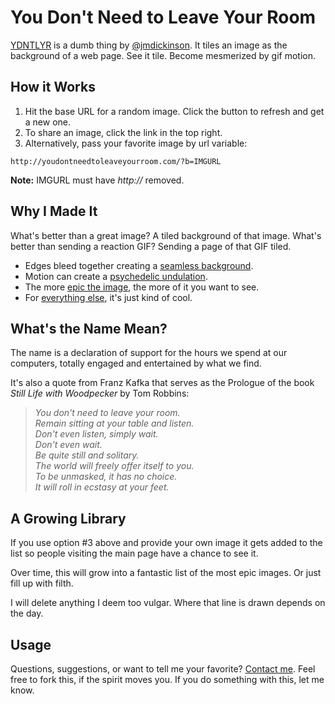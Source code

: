 # You Don't Need to Leave Your Room

[YDNTLYR](http://youdontneedtoleaveyourroom.com/) is a dumb thing by [@jmdickinson](https://twitter.com/jmdickinson). It tiles an image as the background of a web page. See it tile. Become mesmerized by gif motion.

## How it Works

1. Hit the base URL for a random image. Click the button to refresh and get a new one.
2. To share an image, click the link in the top right.
3. Alternatively, pass your favorite image by url variable:

```
http://youdontneedtoleaveyourroom.com/?b=IMGURL
```

**Note:** IMGURL must have *http://* removed.

## Why I Made It

What's better than a great image? A tiled background of that image. What's better than sending a reaction GIF? Sending a page of that GIF tiled.

* Edges bleed together creating a [seamless background](http://youdontneedtoleaveyourroom.com/?i=72).
* Motion can create a [psychedelic undulation](http://youdontneedtoleaveyourroom.com/?i=75).
* The more [epic the image](http://youdontneedtoleaveyourroom.com/?i=55), the more of it you want to see.
* For [everything else](http://youdontneedtoleaveyourroom.com/?i=65), it's just kind of cool.

## What's the Name Mean?

The name is a declaration of support for the hours we spend at our computers, totally engaged and entertained by what we find.

It's also a quote from Franz Kafka that serves as the Prologue of the book *Still Life with Woodpecker* by Tom Robbins:

>  *You don't need to leave your room.*  
>  *Remain sitting at your table and listen.*  
>  *Don't even listen, simply wait.*  
>  *Don't even wait.*  
>  *Be quite still and solitary.*  
>  *The world will freely offer itself to you.*  
>  *To be unmasked, it has no choice.*  
>  *It will roll in ecstasy at your feet.*

## A Growing Library

If you use option #3 above and provide your own image it gets added to the list so people visiting the main page have a chance to see it.

Over time, this will grow into a fantastic list of the most epic images. Or just fill up with filth.

I will delete anything I deem too vulgar. Where that line is drawn depends on the day.

## Usage

Questions, suggestions, or want to tell me your favorite? [Contact me](http://justindickinson.com/). Feel free to fork this, if the spirit moves you. If you do something with this, let me know.